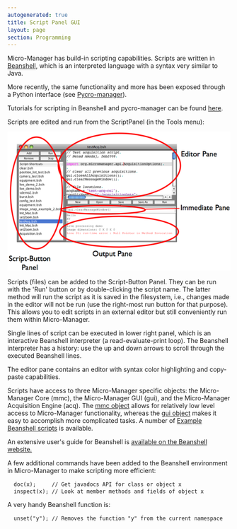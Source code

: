 ```yaml
---
autogenerated: true
title: Script Panel GUI
layout: page
section: Programming
---
```


Micro-Manager has build-in scripting capabilities. Scripts are written
in [Beanshell](http://www.beanshell.org/), which is an interpreted
language with a syntax very similar to Java.

More recently, the same functionality and more has been exposed through
a Python interface (see
[Pycro-manager](https://github.com/micro-manager/pycro-manager)).

Tutorials for scripting in Beanshell and pycro-manager can be found
[here](https://nicost.github.io/I2K-MM/).

Scripts are edited and run from the ScriptPanel (in the Tools menu):

![](media/ScriptPanel.png "media/ScriptPanel.png")

Scripts (files) can be added to the Script-Button Panel. They can be run
with the 'Run' button or by double-clicking the script name. The latter
method will run the script as it is saved in the filesystem, i.e.,
changes made in the editor will not be run (use the right-most run
button for that purpose). This allows you to edit scripts in an external
editor but still conveniently run them within Micro-Manager.

Single lines of script can be executed in lower right panel, which is an
interactive Beanshell interpreter (a read-evaluate-print loop). The
Beanshell interpreter has a history: use the up and down arrows to
scroll through the executed Beanshell lines.

The editor pane contains an editor with syntax color highlighting and
copy-paste capabilities.

Scripts have access to three Micro-Manager specific objects: the
Micro-Manager Core (mmc), the Micro-Manager GUI (gui), and the
Micro-Manager Acquisition Engine (acq). The [mmc
object](https://valelab.ucsf.edu/~MM/doc/mmcorej/mmcorej/CMMCore.html)
allows for relatively low level access to Micro-Manager functionality,
whereas the [gui
object](https://valelab.ucsf.edu/~MM/doc/mmstudio/org/micromanager/api/ScriptInterface.html)
makes it easy to accomplish more complicated tasks. A number of [Example
Beanshell scripts](Example_Beanshell_scripts "wikilink") is available.

An extensive user's guide for Beanshell is [available on the Beanshell
website.](http://beanshell.org/manual/bshmanual.html#Table_of_Contents)

A few additional commands have been added to the Beanshell environment
in Micro-Manager to make scripting more efficient:

      doc(x);     // Get javadocs API for class or object x
      inspect(x); // Look at member methods and fields of object x

A very handy Beanshell function is:

      unset("y"); // Removes the function "y" from the current namespace

